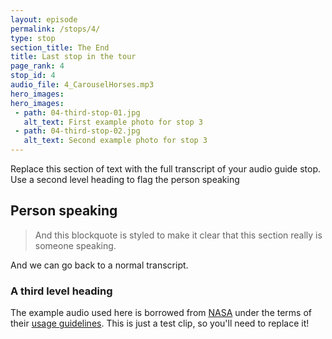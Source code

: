 ```yaml
---
layout: episode
permalink: /stops/4/
type: stop
section_title: The End
title: Last stop in the tour
page_rank: 4
stop_id: 4
audio_file: 4_CarouselHorses.mp3
hero_images:
hero_images:
 - path: 04-third-stop-01.jpg
   alt_text: First example photo for stop 3
 - path: 04-third-stop-02.jpg
   alt_text: Second example photo for stop 3
---
```


Replace this section of text with the full transcript of your audio guide stop. Use a second level heading to flag the person speaking

## Person speaking

> And this blockquote is styled to make it clear that this section really is someone speaking.

And we can go back to a normal transcript.

### A third level heading

The example audio used here is borrowed from [NASA](http://www.nasa.gov/connect/sounds/index.html#Discovery) under the terms of their [usage guidelines](http://www.nasa.gov/multimedia/guidelines/index.html). This is just a test clip, so you'll need to replace it!
